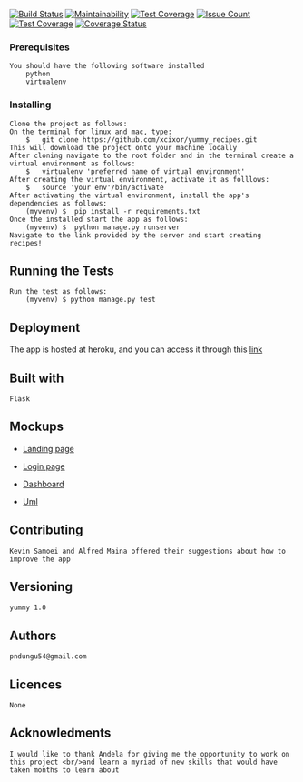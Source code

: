 [![Build Status](https://travis-ci.org/xcixor/yummy_recipes.svg?branch=master)](https://travis-ci.org/xcixor/yummy_recipes)
[![Maintainability](https://api.codeclimate.com/v1/badges/f4307cd025c074193088/maintainability)](https://codeclimate.com/github/xcixor/yummy_recipes/maintainability)
[![Test Coverage](https://api.codeclimate.com/v1/badges/f4307cd025c074193088/test_coverage)](https://codeclimate.com/github/xcixor/yummy_recipes/test_coverage)
[![Issue Count](https://codeclimate.com/github/codeclimate/codeclimate/badges/issue_count.svg)](https://codeclimate.com/github/codeclimate/codeclimate)
[![Test Coverage](https://codeclimate.com/github/codeclimate/codeclimate/badges/coverage.svg)](https://codeclimate.com/github/codeclimate/codeclimate/coverage)
[![Coverage Status](https://coveralls.io/repos/github/xcixor/yummy_recipes/badge.svg)](https://coveralls.io/github/xcixor/yummy_recipes)

### Prerequisites
	You should have the following software installed
    	python
		virtualenv
### Installing
	Clone the project as follows:
	On the terminal for linux and mac, type: 
		$	git clone https://github.com/xcixor/yummy_recipes.git
    This will download the project onto your machine locally
	After cloning navigate to the root folder and in the terminal create a virtual environment as follows:
		$	virtualenv 'preferred name of virtual environment'
	After creating the virtual environment, activate it as folllows:
		$	source 'your env'/bin/activate
	After activating the virtual environment, install the app's dependencies as follows:
		(myvenv) $	pip install -r requirements.txt
	Once the installed start the app as follows:
		(myvenv) $	python manage.py runserver
	Navigate to the link provided by the server and start creating recipes!

## Running the Tests
	Run the test as follows:
		(myvenv) $ python manage.py test

## Deployment
The app is hosted at heroku, and you can access it through this [link](https://my-yummy.herokuapp.com/)
## Built with
	Flask

## Mockups
* [Landing page](/designs/wireframes/index_page.png)

* [Login page](/designs/wireframes/login_page.png)

* [Dashboard](/designs/wireframes/dashboard.png)

* [Uml](/designs/wireframes/uml2.png)

## Contributing
	Kevin Samoei and Alfred Maina offered their suggestions about how to improve the app

## Versioning
	yummy 1.0
## Authors
	pndungu54@gmail.com
## Licences
	None

## Acknowledments
	I would like to thank Andela for giving me the opportunity to work on this project <br/>and learn a myriad of new skills that would have taken months to learn about

